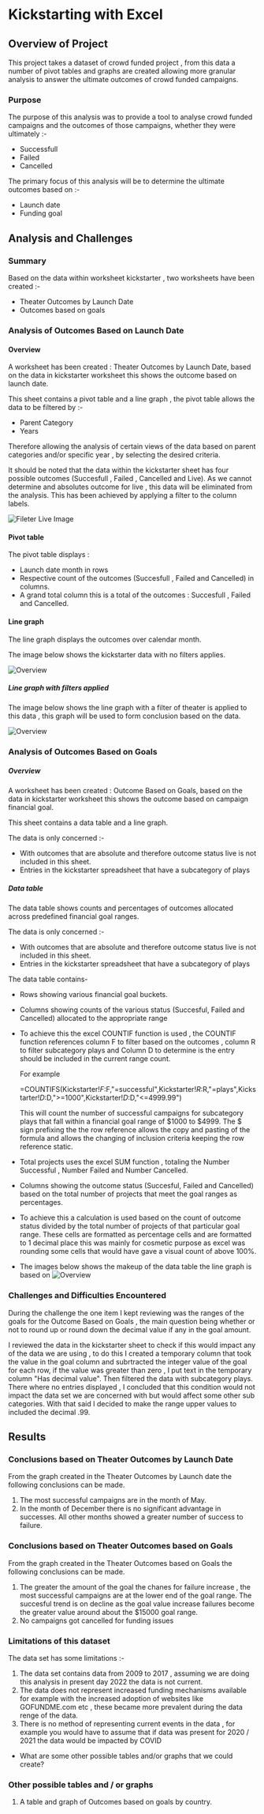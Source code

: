 # Kickstarting with Excel

## Overview of Project
This project takes a dataset of crowd funded project , from this data a number of pivot tables and graphs are created allowing more granular analysis to answer the ultimate outcomes of crowd funded campaigns. 


### Purpose
The purpose of this analysis was to provide a tool to analyse crowd funded campaigns and the outcomes of those campaigns, whether they were ultimately :-
- Successfull
- Failed
- Cancelled

The primary focus of this analysis will be to determine the ultimate outcomes based on  :-
- Launch date
- Funding goal
## Analysis and Challenges

### Summary
Based on the data within worksheet kickstarter , two worksheets have been created :-
- Theater Outcomes by Launch Date
- Outcomes based on goals

### Analysis of Outcomes Based on Launch Date

#### Overview
A worksheet has been created : Theater Outcomes by Launch Date, based on the data in kickstarter worksheet this shows the outcome based on launch date.

This sheet contains a pivot table and a line graph , the pivot table allows the data to be filtered by :-
- Parent Category
- Years

Therefore allowing the analysis of certain views of the data based on parent categories and/or specific year , by selecting the desired criteria.

It should be noted that the data within the kickstarter sheet has four possible outcomes (Succesfull , Failed , Cancelled and Live). As we cannot determine and absolutes outcome for live , this data will be eliminated from the analysis. This has been achieved by applying a filter to the column labels.

![Fileter Live Image](/resources/Outcome_filter.PNG)

#### Pivot table 
The pivot table displays :
- Launch date month in rows 
- Respective count of the outcomes (Succesfull , Failed and Cancelled) in columns. 
- A grand total column this is a total of the outcomes : Succesfull , Failed and Cancelled.

#### Line graph

The line graph displays the outcomes over calendar month.

The image below shows the kickstarter data with no filters applies.

![Overview](/resources/TO_overview.png)

##### Line graph with filters applied

The image below shows the line graph with a filter of theater is applied to this data , this graph will be used to form conclusion based on the data.

![Overview](/resources/Picture3.png)
### Analysis of Outcomes Based on Goals

##### Overview
A worksheet has been created : Outcome Based on Goals, based on the data in kickstarter worksheet this shows the outcome based on campaign financial goal.

This sheet contains a data table and a line graph. 

The data is only concerned :- 
- With outcomes that are absolute and therefore outcome status live is not included in this sheet.
- Entries in the kickstarter spreadsheet that have a subcategory of plays

##### Data table
The data table shows counts and percentages of outcomes allocated across predefined financial goal ranges. 

The data is only concerned :- 
- With outcomes that are absolute and therefore outcome status live is not included in this sheet.
- Entries in the kickstarter spreadsheet that have a subcategory of plays

The data table contains- 
- Rows showing various financial goal buckets.
- Columns showing counts of the various status (Succesful, Failed and Cancelled) allocated to the appropriate range
- To achieve this the excel COUNTIF function is used , the COUNTIF function references column F to filter based on the outcomes , column R to filter subcategory plays and Column D to determine is the entry should be included in the current range count. 
 
   For example

   =COUNTIFS(Kickstarter!$F:$F,"=successful",Kickstarter!$R:$R,"=plays",Kickstarter!$D:$D,">=1000",Kickstarter!$D:$D,"<=4999.99") 
   
   This will count the number of successful campaigns for subcategory plays that fall within a financial goal range of $1000 to $4999.
   The $ sign prefixing the the row reference allows the copy and pasting of the formula and allows the changing of inclusion criteria keeping the row reference static.
 
- Total projects uses the excel SUM function , totaling the Number Successful , Number Failed and Number Cancelled.
- Columns showing the outcome status (Succesful, Failed and Cancelled) based on the total number of projects that meet the goal ranges as percentages.
- To achieve this a calculation is used based on the count of outcome status divided by the total number of projects of that particular goal range. These cells are formatted as percentage cells and are formatted to 1 decimal place this was mainly for cosmetic purpose as excel was rounding some cells that would have gave a visual count of above 100%.

- The images below shows the makeup of the data table the line graph is based on
![Overview](/resources/OBG_Datatable.PNG)
### Challenges and Difficulties Encountered

During the challenge the one item I kept reviewing was the ranges of the goals for the Outcome Based on Goals , the main question being whether or not to round up or round down the decimal value if any in the goal amount. 

I reviewed the data in the kickstarter sheet to check if this would impact any of the data we are using , to do this I created a temporary column that took the value in the goal column and subrtracted the integer value of the goal for each row, if the value was greater than zero , I put text in the temporary column "Has decimal value". Then filtered the data with subcategory plays. There where no entries displayed , I concluded that this condition would not impact the data set we are concerned with but would affect some other sub categories. With that said I decided to make the range upper values to included the decimal .99.
## Results

### Conclusions based on Theater Outcomes by Launch Date

From the graph created in the Theater Outcomes by Launch date the following conclusions can be made.

1. The most successful campaigns are in the month of May.
2. In the month of December there is no significant advantage in successes. All other months showed a greater number of success to failure.

### Conclusions based on Theater Outcomes based on Goals

From the graph created in the Theater Outcomes based on Goals the following conclusions can be made. 

1. The greater the amount of the goal the chanes for failure increase , the most successful campaigns are at the lower end of the goal range. The succesful trend is on decline as the goal value increase failures become the greater value around about the $15000 goal range.
2. No campaigns got cancelled for funding issues

### Limitations of this dataset

The data set has some limitations :- 
1. The data set contains data from 2009 to 2017 , assuming we are doing this analysis in present day 2022 the data is not current.
2. The data does not represent increased funding mechanisms available for example with the increased adoption of websites like GOFUNDME.com etc , these became more prevalent      during the data renge of the data.
3. There is no method of representing current events in the data , for example you would have to assume that if data was present for 2020 / 2021 the data would be impacted by COVID 

- What are some other possible tables and/or graphs that we could create?
### Other possible tables and / or graphs

1. A table and graph of Outcomes based on goals by country.
